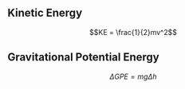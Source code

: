 

## Kinetic Energy
$$KE = \frac{1}{2}mv^2$$

## Gravitational Potential Energy

$$ \Delta GPE = mg\Delta h$$




